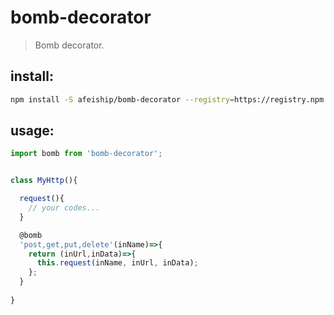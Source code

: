 # bomb-decorator
> Bomb decorator.


## install:
```bash
npm install -S afeiship/bomb-decorator --registry=https://registry.npm.taobao.org
```

## usage:
```js
import bomb from 'bomb-decorator';


class MyHttp(){

  request(){
    // your codes...
  }

  @bomb
  'post,get,put,delete'(inName)=>{
    return (inUrl,inData)=>{
      this.request(inName, inUrl, inData);
    };
  }
  
}
```

